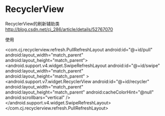 # RecyclerView
RecyclerView的刷新辅助类 http://blog.csdn.net/cj_286/article/details/52767070

使用

<com.cj.recyclerview.refresh.PullRefreshLayout
        android:id="@+id/pull"
        android:layout_width="match_parent"
        android:layout_height="match_parent">
        <android.support.v4.widget.SwipeRefreshLayout
            android:id="@+id/swipe"
            android:layout_width="match_parent"
            android:layout_height="match_parent" >
            <android.support.v7.widget.RecyclerView
                android:id="@+id/recycler"
                android:layout_width="match_parent"
                android:layout_height="match_parent"
                android:cacheColorHint="@null"
                android:scrollbars="vertical" />
        </android.support.v4.widget.SwipeRefreshLayout>
    </com.cj.recyclerview.refresh.PullRefreshLayout>
